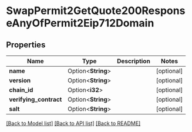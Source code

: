 # SwapPermit2GetQuote200ResponseAnyOfPermit2Eip712Domain

## Properties

Name | Type | Description | Notes
------------ | ------------- | ------------- | -------------
**name** | Option<**String**> |  | [optional]
**version** | Option<**String**> |  | [optional]
**chain_id** | Option<**i32**> |  | [optional]
**verifying_contract** | Option<**String**> |  | [optional]
**salt** | Option<**String**> |  | [optional]

[[Back to Model list]](../README.md#documentation-for-models) [[Back to API list]](../README.md#documentation-for-api-endpoints) [[Back to README]](../README.md)


